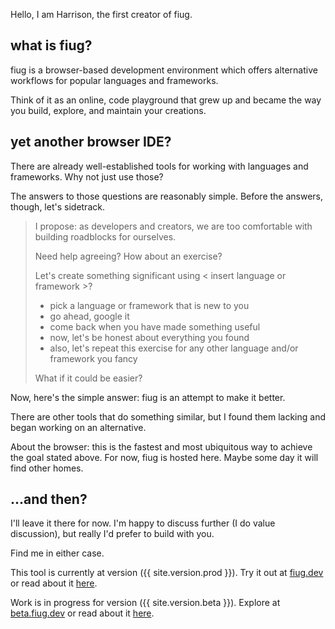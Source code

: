 Hello, I am Harrison, the first creator of fiug.

## what is fiug?

fiug is a browser-based development environment which offers alternative workflows for popular languages and frameworks.

Think of it as an online, code playground that grew up and became the way you build, explore, and maintain your creations.


## yet another browser IDE?

There are already well-established tools for working with languages and frameworks.  Why not just use those?

The answers to those questions are reasonably simple.  Before the answers, though, let's sidetrack.

> I propose: as developers and creators, we are too comfortable with building roadblocks for ourselves.
>
> Need help agreeing?  How about an exercise?
>
> Let's create something significant using < insert language or framework >?
>  - pick a language or framework that is new to you
>  - go ahead, google it
>  - come back when you have made something useful
>  - now, let's be honest about everything you found
>  - also, let's repeat this exercise for any other language and/or framework you fancy
>
> What if it could be easier?

Now, here's the simple answer: fiug is an attempt to make it better.

There are other tools that do something similar, but I found them lacking and began working on an alternative.

About the browser:  this is the fastest and most ubiquitous way to achieve the goal stated above.  For now, fiug is hosted here.  Maybe some day it will find other homes.


## ...and then?

I'll leave it there for now.  I'm happy to discuss further (I do value discussion), but really I'd prefer to build with you.

Find me in either case.

This tool is currently at version ({{ site.version.prod }}).  Try it out at [fiug.dev](https://fiug.dev) or read about it <a href="/released/v{{ site.version.prod }}.html">here</a>.

Work is in progress for version ({{ site.version.beta }}). Explore at [beta.fiug.dev](https://beta.fiug.dev) or read about it <a href="/present/v{{ site.version.beta }}.html">here</a>.
